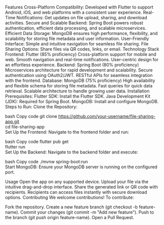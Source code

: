 Features
Cross-Platform Compatibility: Developed with Flutter to support Android, iOS, and web platforms with a consistent user experience.
Real-Time Notifications: Get updates on file upload, sharing, and download activities.
Secure and Scalable Backend: Spring Boot powers robust authentication, efficient data processing, and scalable microservices.
Efficient Data Storage: MongoDB ensures high performance, flexibility, and scalability for storing file metadata and user information.
User-Friendly Interface: Simple and intuitive navigation for seamless file sharing.
File Sharing Options: Share files via QR codes, links, or email.
Technology Stack
Frontend:
Flutter (85% proficiency)
Cross-platform support for mobile and web.
Smooth navigation and real-time notifications.
User-centric design for an effortless experience.
Backend:
Spring Boot (80% proficiency)
Microservices architecture for rapid development and scalability.
Secure authentication using OAuth2/JWT.
RESTful APIs for seamless integration with the frontend.
Database:
MongoDB (75% proficiency)
High availability and flexible schema for storing file metadata.
Fast queries for quick data retrieval.
Scalable architecture to handle growing user data.
Installation
Prerequisites:
Flutter SDK: Install the Flutter SDK.
Java Development Kit (JDK): Required for Spring Boot.
MongoDB: Install and configure MongoDB.
Steps to Run:
Clone the Repository:

bash
Copy code
git clone https://github.com/your-username/file-sharing-app.git  
cd file-sharing-app  
Set Up the Frontend:
Navigate to the frontend folder and run:

bash
Copy code
flutter pub get  
flutter run  
Set Up the Backend:
Navigate to the backend folder and execute:

bash
Copy code
./mvnw spring-boot:run  
Start MongoDB:
Ensure your MongoDB server is running on the configured port.

Usage
Open the app on any supported device.
Upload your file via the intuitive drag-and-drop interface.
Share the generated link or QR code with recipients.
Recipients can access files instantly with secure download options.
Contributing
We welcome contributions! To contribute:

Fork the repository.
Create a new feature branch (git checkout -b feature-name).
Commit your changes (git commit -m "Add new feature").
Push to the branch (git push origin feature-name).
Open a Pull Request.

